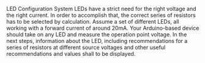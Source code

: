 LED Configuration System
LEDs have a strict need for the right voltage and the right current. In order to accomplish that, the correct series of resistors has to be selected by calculation. Assume a set of different LEDs, all working with a forward current of around 20mA. Your Arduino-based device should take on any LED and measure the operation point voltage. In the next steps, information about the LED, including recommendations for a series of resistors at different source voltages and other useful recommendations and values shall to be displayed.
